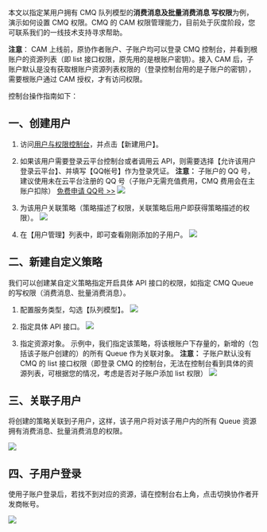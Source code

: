 本文以指定某用户拥有 CMQ 队列模型的**消费消息及批量消费消息 写权限**为例，演示如何设置 CMQ 权限。CMQ 的 CAM 权限管理能力，目前处于灰度阶段，您可联系我们的一线技术支持寻求帮助。

**注意**：
CAM 上线前，原协作者账户、子账户均可以登录 CMQ 控制台，并看到根账户的资源列表（即 list 接口权限，原先用的是根账户密钥）。接入 CAM 后，子账户默认是没有获取根账户资源列表权限的（登录控制台用的是子账户的密钥），需要根账户通过 CAM 授权，才有访问权限。

控制台操作指南如下：

## 一、创建用户

1. 访问[用户与权限控制台](http://console.tce.fsphere.cn/cam)，并点击【新建用户】。

2. 如果该用户需要登录云平台控制台或者调用云 API，则需要选择【允许该用户登录云平台】、并填写【QQ帐号】作为登录凭证。
**注意：**
子账户的 QQ 号，建议使用未在云平台注册的 QQ 号（子账户无需充值费用，CMQ 费用会在主账户扣除）
[免费申请 QQ号 >>](https://ssl.zc.qq.com/chs/index.html)
![](https://mccdn.qcloud.com/static/img/717db35eae2332917a152eb69e8b4339/image.png)

3. 为该用户关联策略（策略描述了权限，关联策略后用户即获得策略描述的权限）。
![](https://mccdn.qcloud.com/static/img/6554d84d46a16ea7f708402600bfe08b/image.png)

4. 在【用户管理】列表中，即可查看刚刚添加的子用户。
![](https://mccdn.qcloud.com/static/img/f25458bc47e905348883376d3d645244/image.png)

## 二、新建自定义策略

我们可以创建某自定义策略指定开启具体 API 接口的权限，如指定 CMQ Queue 的写权限（消费消息、批量消费消息）。

1. 配置服务类型，勾选【队列模型】。
![](https://mc.qcloudimg.com/static/img/ebe81c0f3661863f9961db0c5716081d/image.png)

2. 指定具体 API 接口。
![](https://mc.qcloudimg.com/static/img/6237ef0c57ef39db790e19638f4e1bc5/image.png)

3. 指定资源对象。
示例中，我们指定该策略，将该根账户下存量的，新增的（包括该子账户创建的）的所有 Queue 作为关联对象。
**注意：**
子账户默认没有 CMQ 的 list 接口权限（即登录 CMQ 的控制台，无法在控制台看到具体的资源列表，可根据您的情况，考虑是否对子账户添加 list 权限）
![](https://mc.qcloudimg.com/static/img/ee8053f051805493d53d6f4f67f2d531/image.png)

## 三、关联子用户

将创建的策略关联到子用户，这样，该子用户将对该子用户内的所有 Queue 资源拥有消费消息、批量消费消息的权限。

![](https://mc.qcloudimg.com/static/img/0bfdf9df7ad29dbae8e51c28904be972/image.png)


## 四、子用户登录

使用子账户登录后，若找不到对应的资源，请在控制台右上角，点击切换协作者开发商帐号。

![](https://mc.qcloudimg.com/static/img/477c491f7e6c5b1b3a8968499590e92d/image.jpg)

